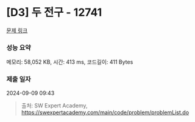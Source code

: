 # [D3] 두 전구 - 12741 

[문제 링크](https://swexpertacademy.com/main/code/problem/problemDetail.do?contestProbId=AXuUo_Tqs9kDFARa) 

### 성능 요약

메모리: 58,052 KB, 시간: 413 ms, 코드길이: 411 Bytes

### 제출 일자

2024-09-09 09:43



> 출처: SW Expert Academy, https://swexpertacademy.com/main/code/problem/problemList.do